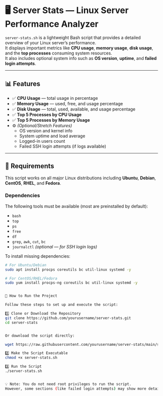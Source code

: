 # 🖥️ Server Stats — Linux Server Performance Analyzer

`server-stats.sh` is a lightweight Bash script that provides a detailed overview of your Linux server’s performance.  
It displays important metrics like **CPU usage**, **memory usage**, **disk usage**, and the **top processes** consuming system resources.  
It also includes optional system info such as **OS version**, **uptime**, and **failed login attempts**.

---

## 📊 Features

- ✅ **CPU Usage** — total usage in percentage  
- ✅ **Memory Usage** — used, free, and usage percentage  
- ✅ **Disk Usage** — total, used, available, and usage percentage  
- ✅ **Top 5 Processes by CPU Usage**  
- ✅ **Top 5 Processes by Memory Usage**  
- ⚙️ *(Optional/Stretch Features)*  
  - OS version and kernel info  
  - System uptime and load average  
  - Logged-in users count  
  - Failed SSH login attempts (if logs available)

---

## 🧰 Requirements

This script works on all major Linux distributions including **Ubuntu**, **Debian**, **CentOS**, **RHEL**, and **Fedora**.

### Dependencies

The following tools must be available (most are preinstalled by default):

- `bash`
- `top`
- `ps`
- `free`
- `df`
- `grep`, `awk`, `cut`, `bc`
- `journalctl` *(optional — for SSH login logs)*

To install missing dependencies:
```bash
# For Ubuntu/Debian
sudo apt install procps coreutils bc util-linux systemd -y

# For CentOS/RHEL/Fedora
sudo yum install procps-ng coreutils bc util-linux systemd -y


🚀 How to Run the Project

Follow these steps to set up and execute the script:

1️⃣ Clone or Download the Repository
git clone https://github.com/yourusername/server-stats.git
cd server-stats


Or download the script directly:

wget https://raw.githubusercontent.com/yourusername/server-stats/main/server-stats.sh

2️⃣ Make the Script Executable
chmod +x server-stats.sh

3️⃣ Run the Script
./server-stats.sh


💡 Note: You do not need root privileges to run the script.
However, some sections (like failed login attempts) may show more details when executed with sudo.
